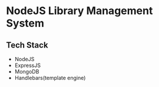 # NodeJS Library Management System

## Tech Stack

- NodeJS
- ExpressJS
- MongoDB
- Handlebars(template engine)
